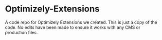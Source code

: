 # Optimizely-Extensions
A code repo for Optimizely Extensions we created. This is just a copy of the code. No edits have been made to ensure it works with any CMS or production files. 
